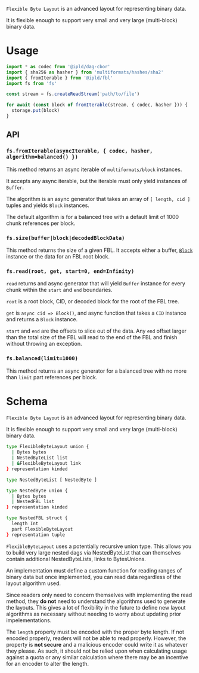 `Flexible Byte Layout` is an advanced layout for representing binary data.

It is flexible enough to support very small and very large (multi-block) binary data.

# Usage

```javascript
import * as codec from '@ipld/dag-cbor'
import { sha256 as hasher } from 'multiformats/hashes/sha2'
import { fromIterable } from '@ipld/fbl'
import fs from 'fs'

const stream = fs.createReadStream('path/to/file')

for await (const block of fromIterable(stream, { codec, hasher })) {
  storage.put(block)
}
```

## API

### `fs.fromIterable(asyncIterable, { codec, hasher, algorithm=balanced() })`

This method returns an async iterable of `multiformats/block` instances.

It accepts any async iterable, but the iterable must only yield instances of `Buffer`.

The algorithm is an async generator that takes an array of `[ length, cid ]` tuples and yields `Block` instances.

The default algorithm is for a balanced tree with a default limit of 1000 chunk references per block.

### `fs.size(buffer|block|decodedBlockData)`

This method returns the size of a given FBL. It accepts either a buffer,
[`Block`](https://github.com/ipld/js-block) instance or the data for an FBL root block.

### `fs.read(root, get, start=0, end=Infinity)`

`read` returns and async generator that will yield `Buffer` instance for every chunk within
the `start` and `end` boundaries.

`root` is a root block, CID, or decoded block for the root of the FBL tree.

`get` is `async cid => Block()`, and async function that takes a `CID` instance and returns a `Block` instance.

`start` and `end` are the offsets to slice out of the data. Any `end` offset larger than the total size of
the FBL will read to the end of the FBL and finish without throwing an exception.

### `fs.balanced(limit=1000)`

This method returns an async generator for a balanced tree with no more than `limit` part references per block.

# Schema

`Flexible Byte Layout` is an advanced layout for representing binary data.

It is flexible enough to support very small and very large (multi-block) binary data.

```sh
type FlexibleByteLayout union {
  | Bytes bytes
  | NestedByteList list
  | &FlexibleByteLayout link
} representation kinded

type NestedByteList [ NestedByte ]

type NestedByte union {
  | Bytes bytes
  | NestedFBL list
} representation kinded

type NestedFBL struct {
  length Int
  part FlexibleByteLayout
} representation tuple
```

`FlexibleByteLayout` uses a potentially recursive union type. This allows you to build very large nested
dags via NestedByteList that can themselves contain additional NestedByteLists, links to BytesUnions.

An implementation must define a custom function for reading ranges of binary
data but once implemented, you can read data regardless of the layout algorithm used.

Since readers only need to concern themselves with implementing the read method, they **do not**
need to understand the algorithms used to generate the layouts. This gives a lot of flexibility
in the future to define new layout algorithms as necessary without needing to worry about
updating prior impelementations.

The `length` property must be encoded with the proper byte length. If not encoded properly, readers
will not be able to read properly. However, the property is **not secure** and a malicious encoder
could write it as whatever they please. As such, it should not be relied upon when calculating usage
against a quota or any similar calculation where there may be an incentive for an encoder to alter the
length.
